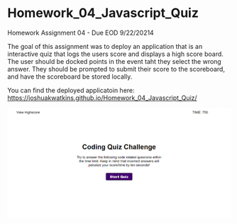 # Homework_04_Javascript_Quiz
Homework Assignment 04 - Due EOD 9/22/20214

The goal of this assignment was to deploy an application that is an interactive quiz that logs the users score and displays a high score board. The user should be docked points in the event taht they select the wrong answer. They should be prompted to submit their score to the scoreboard, and have the scoreboard be stored locally.

You can find the deployed applicatoin here: https://joshuakwatkins.github.io/Homework_04_Javascript_Quiz/

![Screenshot of applicaiton](./Assets/IMG/whole-site-screenshot.png)